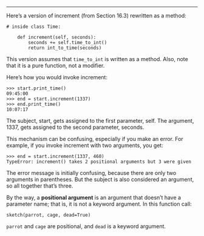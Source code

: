 ---------------

Here’s a version of <span>increment</span> (from Section 16.3) rewritten as a method:

    # inside class Time:

        def increment(self, seconds):
            seconds += self.time_to_int()
            return int_to_time(seconds)

This version assumes that `time_to_int` is written as a method. Also, note that it is a pure function, not a modifier.

Here’s how you would invoke <span>increment</span>:

    >>> start.print_time()
    09:45:00
    >>> end = start.increment(1337)
    >>> end.print_time()
    10:07:17

The subject, <span>start</span>, gets assigned to the first parameter, <span>self</span>. The argument, <span>1337</span>, gets assigned to the second parameter, <span>seconds</span>.

This mechanism can be confusing, especially if you make an error. For example, if you invoke <span>increment</span> with two arguments, you get:

    >>> end = start.increment(1337, 460)
    TypeError: increment() takes 2 positional arguments but 3 were given

The error message is initially confusing, because there are only two arguments in parentheses. But the subject is also considered an argument, so all together that’s three.

By the way, a <span>**positional argument**</span> is an argument that doesn’t have a parameter name; that is, it is not a keyword argument. In this function call:

    sketch(parrot, cage, dead=True)

<span>`parrot`</span> and <span>`cage`</span> are positional, and <span>`dead`</span> is a keyword argument.

